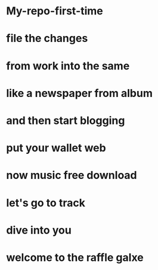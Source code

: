 # My-repo-first-time
# file the changes
# from work into the same
# like a newspaper from album 
# and then start blogging 
# put your wallet web 
# now music free download 
# let's go to track 
# dive into you 
# welcome to the raffle galxe 
